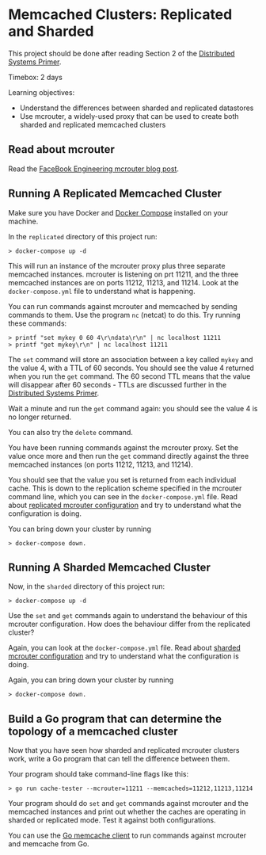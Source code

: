# Memcached Clusters: Replicated and Sharded

This project should be done after reading Section 2 of the [Distributed Systems Primer](https://docs.google.com/document/d/1WoOTLTdtDqnL3fv3YVfI32kfySHqh7y1UfLizBJ3LXY/edit?usp=sharing). 

Timebox: 2 days

Learning objectives:
 * Understand the differences between sharded and replicated datastores
 * Use mcrouter, a widely-used proxy that can be used to create both sharded and replicated memcached clusters

## Read about mcrouter

Read the [FaceBook Engineering mcrouter blog post](https://engineering.fb.com/2014/09/15/web/introducing-mcrouter-a-memcached-protocol-router-for-scaling-memcached-deployments/).

## Running A Replicated Memcached Cluster

Make sure you have Docker and [Docker Compose](https://docs.docker.com/compose/install/) installed on your machine.

In the `replicated` directory of this project run:

```console
> docker-compose up -d
```

This will run an instance of the mcrouter proxy plus three separate memcached instances.
mcrouter is listening on prt 11211, and the three memcached instances are on ports 11212, 11213, and 11214.
Look at the `docker-compose.yml` file to understand what is happening.

You can run commands against mcrouter and memcached by sending commands to them.
Use the program `nc` (netcat) to do this. Try running these commands:

```console
> printf "set mykey 0 60 4\r\ndata\r\n" | nc localhost 11211
> printf "get mykey\r\n" | nc localhost 11211
```

The `set` command will store an association between a key called `mykey` and the value 4, with a TTL of 60 seconds. 
You should see the value 4 returned when you run the `get` command.
The 60 second TTL means that the value will disappear after 60 seconds - TTLs are discussed further in the [Distributed Systems Primer](https://docs.google.com/document/d/1WoOTLTdtDqnL3fv3YVfI32kfySHqh7y1UfLizBJ3LXY/edit?usp=sharing). 

Wait a minute and run the `get` command again: you should see the value 4 is no longer returned.

You can also try the `delete` command.

You have been running commands against the mcrouter proxy.
Set the value once more and then run the `get` command directly against the three memcached instances (on ports 11212, 11213, and 11214).

You should see that the value you set is returned from each individual cache. This is down to the replication scheme specified in the mcrouter command line, 
which you can see in the `docker-compose.yml` file. Read about [replicated mcrouter configuration](https://github.com/facebook/mcrouter/wiki/Replicated-pools-setup) 
and try to understand what the configuration is doing.

You can bring down your cluster by running
```console
> docker-compose down.
```

## Running A Sharded Memcached Cluster

Now, in the `sharded` directory of this project run:

```console
> docker-compose up -d
```

Use the `set` and `get` commands again to understand the behaviour of this mcrouter configuration.
How does the behaviour differ from the replicated cluster?

Again, you can look at the `docker-compose.yml` file. Read about [sharded mcrouter configuration](https://github.com/facebook/mcrouter/wiki/Sharded-pools-setup) 
and try to understand what the configuration is doing.

Again, you can bring down your cluster by running
```console
> docker-compose down.
```

## Build a Go program that can determine the topology of a memcached cluster

Now that you have seen how sharded and replicated mcrouter clusters work, write a Go program that can tell the difference between them.

Your program should take command-line flags like this:
```console
> go run cache-tester --mcrouter=11211 --memcacheds=11212,11213,11214
```

Your program should do `set` and `get`  commands against mcrouter and the memcached instances and print out whether the caches are 
operating in sharded or replicated mode. Test it against both configurations.

You can use the [Go memcache client](https://pkg.go.dev/github.com/bradfitz/gomemcache/memcache) to run commands against mcrouter and memcache from Go.
